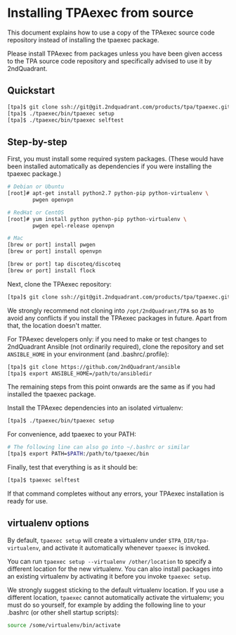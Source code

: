 # Installing TPAexec from source

This document explains how to use a copy of the TPAexec source code
repository instead of installing the tpaexec package.

Please install TPAexec from packages unless you have been given access
to the TPA source code repository and specifically advised to use it by
2ndQuadrant.

## Quickstart

```bash
[tpa]$ git clone ssh://git@git.2ndquadrant.com/products/tpa/tpaexec.git
[tpa]$ ./tpaexec/bin/tpaexec setup
[tpa]$ ./tpaexec/bin/tpaexec selftest
```

## Step-by-step

First, you must install some required system packages. (These would have
been installed automatically as dependencies if you were installing the
tpaexec package.)

```bash
# Debian or Ubuntu
[root]# apt-get install python2.7 python-pip python-virtualenv \
        pwgen openvpn

# RedHat or CentOS
[root]# yum install python python-pip python-virtualenv \
        pwgen epel-release openvpn

# Mac
[brew or port] install pwgen
[brew or port] install openvpn

[brew or port] tap discoteq/discoteq
[brew or port] install flock
```

Next, clone the TPAexec repository:

```bash
[tpa]$ git clone ssh://git@git.2ndquadrant.com/products/tpa/tpaexec.git
```

We strongly recommend not cloning into ``/opt/2ndQuadrant/TPA`` so as to
avoid any conflicts if you install the TPAexec packages in future. Apart
from that, the location doesn't matter.

For TPAexec developers only: if you need to make or test changes to
2ndQuadrant Ansible (not ordinarily required), clone the repository and
set ``ANSIBLE_HOME`` in your environment (and .bashrc/.profile):

```bash
[tpa]$ git clone https://github.com/2ndQuadrant/ansible
[tpa]$ export ANSIBLE_HOME=/path/to/ansibledir
```

The remaining steps from this point onwards are the same as if you had
installed the tpaexec package.

Install the TPAexec dependencies into an isolated virtualenv:

```bash
[tpa]$ ./tpaexec/bin/tpaexec setup
```

For convenience, add tpaexec to your PATH:

```bash
# The following line can also go into ~/.bashrc or similar
[tpa]$ export PATH=$PATH:/path/to/tpaexec/bin
```

Finally, test that everything is as it should be:

```bash
[tpa]$ tpaexec selftest
```

If that command completes without any errors, your TPAexec installation
is ready for use.

## virtualenv options

By default, ``tpaexec setup`` will create a virtualenv under
``$TPA_DIR/tpa-virtualenv``, and activate it automatically whenever
``tpaexec`` is invoked.

You can run ``tpaexec setup --virtualenv /other/location`` to specify a
different location for the new virtualenv. You can also install packages
into an existing virtualenv by activating it before you invoke
``tpaexec setup``.

We strongly suggest sticking to the default virtualenv location. If you
use a different location, ``tpaexec`` cannot automatically activate the
virtualenv; you must do so yourself, for example by adding the following
line to your .bashrc (or other shell startup scripts):

```bash
source /some/virtualenv/bin/activate
```
